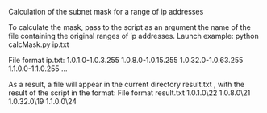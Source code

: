 Сalculation of the subnet mask for a range of ip addresses

To calculate the mask, pass to the script as an argument the name of the file containing the original ranges of ip addresses. 
Launch example:
python calcMask.py ip.txt

File format ip.txt:
1.0.1.0-1.0.3.255
1.0.8.0-1.0.15.255
1.0.32.0-1.0.63.255
1.1.0.0-1.1.0.255
...

As a result, a file will appear in the current directory result.txt , with the result of the script in the format:
File format result.txt
1.0.1.0\22
1.0.8.0\21
1.0.32.0\19
1.1.0.0\24
